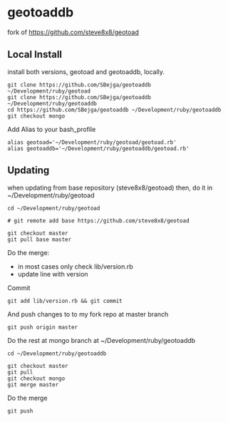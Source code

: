 # geotoaddb

fork of https://github.com/steve8x8/geotoad

## Local Install

install both versions, geotoad and geotoaddb, locally.

    git clone https://github.com/SBejga/geotoaddb ~/Development/ruby/geotoad
    git clone https://github.com/SBejga/geotoaddb ~/Development/ruby/geotoaddb
    cd https://github.com/SBejga/geotoaddb ~/Development/ruby/geotoaddb
    git checkout mongo

Add Alias to your bash_profile

    alias geotoad='~/Development/ruby/geotoad/geotoad.rb'
    alias geotoaddb='~/Development/ruby/geotoaddb/geotoad.rb'

## Updating

when updating from base repository (steve8x8/geotoad) then, 
do it in ~/Development/ruby/geotoad

    cd ~/Development/ruby/geotoad

    # git remote add base https://github.com/steve8x8/geotoad

    git checkout master
    git pull base master
	
Do the merge:

- in most cases only check lib/version.rb
- update line with version

Commit

    git add lib/version.rb && git commit

And push changes to to my fork repo at master branch

    git push origin master
    
Do the rest at mongo branch at ~/Development/ruby/geotoaddb

    cd ~/Development/ruby/geotoaddb
    
    git checkout master
    git pull
    git checkout mongo
    git merge master

Do the merge

    git push
   
